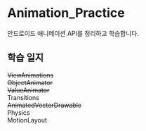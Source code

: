 # Animation_Practice
안드로이드 애니메이션 API를 정리하고 학습합니다.

## 학습 일지
~~ViewAnimations~~ </br>
~~ObjectAnimator~~ </br>
~~ValueAnimator~~ </br>
Transitions </br>
~~AnimatedVectorDrawable~~ </br>
Physics </br>
MotionLayout </br>
